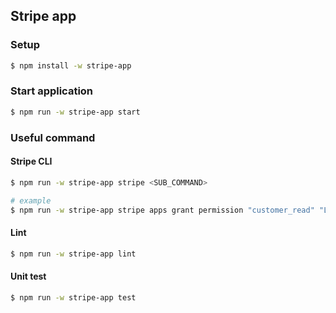 
## Stripe app

### Setup

```bash
$ npm install -w stripe-app
```

### Start application

```bash
$ npm run -w stripe-app start
```

### Useful command

#### Stripe CLI

```bash
$ npm run -w stripe-app stripe <SUB_COMMAND>

# example
$ npm run -w stripe-app stripe apps grant permission "customer_read" "List the customer names"
```

#### Lint

```bash
$ npm run -w stripe-app lint
```

#### Unit test
```bash
$ npm run -w stripe-app test
```